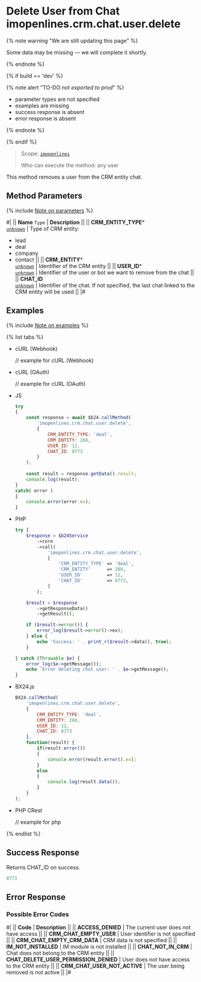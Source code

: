 # Delete User from Chat imopenlines.crm.chat.user.delete

{% note warning "We are still updating this page" %}

Some data may be missing — we will complete it shortly.

{% endnote %}

{% if build == 'dev' %}

{% note alert "TO-DO _not exported to prod_" %}

- parameter types are not specified
- examples are missing
- success response is absent
- error response is absent

{% endnote %}

{% endif %}

> Scope: [`imopenlines`](../../../scopes/permissions.md)
>
> Who can execute the method: any user

This method removes a user from the CRM entity chat.

## Method Parameters

{% include [Note on parameters](../../../../_includes/required.md) %}

#|
|| **Name**
`Type` | **Description** ||
|| **CRM_ENTITY_TYPE***  
[`unknown`](../../../data-types.md) | Type of CRM entity:
- lead
- deal
- company
- contact
 ||
|| **CRM_ENTITY***  
[`unknown`](../../../data-types.md) | Identifier of the CRM entity ||
|| **USER_ID***  
[`unknown`](../../../data-types.md) | Identifier of the user or bot we want to remove from the chat ||
|| **CHAT_ID**  
[`unknown`](../../../data-types.md) | Identifier of the chat. If not specified, the last chat linked to the CRM entity will be used ||
|#

## Examples

{% include [Note on examples](../../../../_includes/examples.md) %}

{% list tabs %}

- cURL (Webhook)

    // example for cURL (Webhook)

- cURL (OAuth)

    // example for cURL (OAuth)

- JS

    ```js
    try
    {
        const response = await $b24.callMethod(
            'imopenlines.crm.chat.user.delete',
            {
                CRM_ENTITY_TYPE: 'deal',
                CRM_ENTITY: 288,
                USER_ID: 12,
                CHAT_ID: 8773
            }
        );
        
        const result = response.getData().result;
        console.log(result);
    }
    catch( error )
    {
        console.error(error.ex);
    }
    ```

- PHP

    ```php
    try {
        $response = $b24Service
            ->core
            ->call(
                'imopenlines.crm.chat.user.delete',
                [
                    'CRM_ENTITY_TYPE' => 'deal',
                    'CRM_ENTITY'      => 288,
                    'USER_ID'         => 12,
                    'CHAT_ID'         => 8773,
                ]
            );
    
        $result = $response
            ->getResponseData()
            ->getResult();
    
        if ($result->error()) {
            error_log($result->error()->ex);
        } else {
            echo 'Success: ' . print_r($result->data(), true);
        }
    
    } catch (Throwable $e) {
        error_log($e->getMessage());
        echo 'Error deleting chat user: ' . $e->getMessage();
    }
    ```

- BX24.js

    ```js
    BX24.callMethod(
        'imopenlines.crm.chat.user.delete',
        {
            CRM_ENTITY_TYPE: 'deal',
            CRM_ENTITY: 288,
            USER_ID: 12,
            CHAT_ID: 8773
        },
        function(result) {
            if(result.error())
            {
                console.error(result.error().ex);
            }
            else
            {
                console.log(result.data());
            }
        }
    );
    ```

- PHP CRest

    // example for php

{% endlist %}

## Success Response

Returns CHAT_ID on success.

```js
8773
```

## Error Response

### Possible Error Codes

#|
|| **Code** | **Description** ||
|| **ACCESS_DENIED** | The current user does not have access ||
|| **CRM_CHAT_EMPTY_USER** | User identifier is not specified ||
|| **CRM_CHAT_EMPTY_CRM_DATA** | CRM data is not specified ||
|| **IM_NOT_INSTALLED** | IM module is not installed ||
|| **CHAT_NOT_IN_CRM** | Chat does not belong to the CRM entity ||
|| **CHAT_DELETE_USER_PERMISSION_DENIED** | User does not have access to the CRM entity ||
|| **CRM_CHAT_USER_NOT_ACTIVE** | The user being removed is not active ||
|#